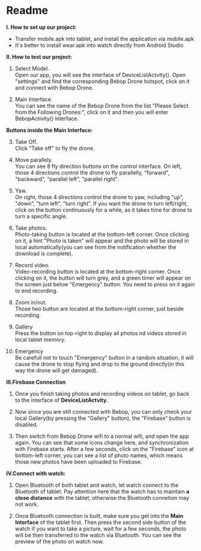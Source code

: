 # Readme

**I. How to set up our project:**
 - Transfer mobile.apk into tablet, and install the application via mobile.apk
 - It's better to install wear.apk into watch directly from Android Studio
 

**II. How to test our project:**
1. Select Model.  
Open our app, you will see the interface of DeviceListActvity(). Open "settings" and find the corresponding Bebop Drone hotspot, click on it and connect with Bebop Drone.

2. Main Interface.   
You can see the name of the Bebop Drone from the list "Please Select from the Following Drones:", click on it and then you will enter BebopActivity() interface.

**Buttons inside the Main Interface:**

3. Take Off.  
Click "Take off" to fly the drone.   

4. Move parallely.   
You can see 8 fly direction buttons on the control interface. On left, those 4 directions control the drone to fly parallelly, "forward", "backward", "parallel left", "parallel right".

5. Yaw.    
On right, those 4 directions control the drone to yaw, including "up", "down", "turn left", "turn right". If you want the drone to turn left/right, click on the button continuously for a while, as it takes time for drone to turn a specific angle.

6. Take photos.    
Photo-taking button is located at the bottom-left corner. Once clicking on it, a hint "Photo is taken" will appear and the photo will be stored in local automatically(you can see from the notification whether the download is complete).

7. Record video.   
Video-recording button is located at the bottom-right corner. Once clicking on it, the button will turn grey, and a green timer will appear on the screen just below "Emergency" button. You need to press on it again to end recording.

8. Zoom in/out.   
Those two button are located at the bottom-right corner, just beside recording. 

9. Gallery  
Press the button on top-right to display all photos nd videos stored in local tablet memory.

10. Emergency    
Be carefull not to touch "Emergency" button in a random situation, it will cause the drone to stop flying and drop to the ground directly(in this way the drone will get damaged).


**III.Firebase Connection**
1. Once you finish taking photos and recording videos on tablet, go back to the interface of **DeviceListActvity**. 

2. Now since you are still connected with Bebop, you can only check your local Gallery(by pressing the "Gallery" button), the "Firebase" button is disabled.

3. Then switch from Bebop Drone wifi to a normal wifi, and open the app again. You can see that some icons change here, and synchronization with Firebase starts. After a few seconds, click on the "Firebase" icon at bottom-left corner, you can see a list of photo names, which means those new photos have been uploaded to Firebase.


**IV.Connect with watch:**
1. Open Bluetooth of both tablet and watch, let watch connect to the Bluetooth of tablet. Pay attention here that the watch has to maintain **a close distance** with the tablet, otherwise the Bluetooth connetion may not work.

2. Once Bluetooth connection is built, make sure you get into the **Main Interface** of the tablet first. Then press the second side button of the watch if you want to take a picture, wait for a few seconds, the photo will be then transferred to the watch via Bluetooth. You can see the preview of the photo on watch now.

